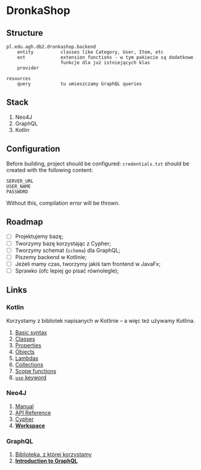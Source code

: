 # DronkaShop

## Structure

```
pl.edu.agh.db2.dronkashop.backend
    entity          classes like Category, User, Item, etc
    ext             extension functions - w tym pakiecie są dodatkowe
                    funkcje dla już istniejących klas
    provider

resources
    query           tu umieszczamy GraphQL queries
```

## Stack

1. Neo4J
2. GraphQL
3. Kotlin

## Configuration

Before building, project should be configured: `credentials.txt` should be created with
the following content:

```
SERVER_URL
USER_NAME
PASSWORD
```

Without this, compilation error will be thrown.

## Roadmap

- [ ] Projektujemy bazę;
- [ ] Tworzymy bazę korzystając z Cypher;
- [ ] Tworzymy schemat (`schema`) dla GraphQL;
- [ ] Piszemy backend w Kotlinie;
- [ ] Jeżeli mamy czas, tworzymy jakiś tam frontend w JavaFx;
- [ ] Sprawko (ofc lepiej go pisać równolegle);

## Links

### Kotlin

Korzystamy z bibliotek napisanych w Kotlinie – a więc też używamy Kotlina.

1. [Basic syntax](https://kotlinlang.org/docs/basic-syntax.html)
2. [Classes](https://kotlinlang.org/docs/classes.html)
3. [Properties](https://kotlinlang.org/docs/properties.html)
4. [Objects](https://kotlinlang.org/docs/object-declarations.html)
5. [Lambdas](https://kotlinlang.org/docs/lambdas.html)
6. [Collections](https://kotlinlang.org/docs/collections-overview.html)
7. [Scope functions](https://kotlinlang.org/docs/scope-functions.html)
8. [`use` keyword](https://kotlinlang.org/api/latest/jvm/stdlib/kotlin.io/use.html)

### Neo4J

1. [Manual](https://neo4j.com/docs/java-manual/current/get-started/)
2. [API Reference](https://neo4j.com/docs/api/java-driver/current/)
3. [Cypher](https://neo4j.com/docs/cypher-manual/current/introduction/)
4. **[Workspace](https://workspace-preview.neo4j.io/)**

### GraphQL

1. [Biblioteka, z której korzystamy](https://github.com/neo4j-graphql/neo4j-graphql-java#how-does-it-work)
2. **[Introduction to GraphQL](https://graphql.org/learn/)**
